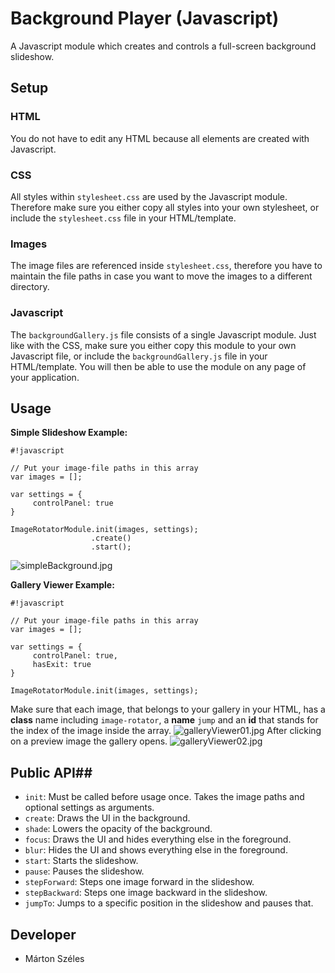 # Background Player (Javascript) #

A Javascript module which creates and controls a full-screen background slideshow. 

## Setup ##

### HTML ###
You do not have to edit any HTML because all elements are created with Javascript.

### CSS ###
All styles within ```stylesheet.css``` are used by the Javascript module. Therefore make sure you either copy all styles into your own stylesheet, or include the ```stylesheet.css``` file in your HTML/template.

### Images ###
The image files are referenced inside ```stylesheet.css```, therefore you have to maintain the file paths in case you want to move the images to a different directory.

### Javascript ###
The ```backgroundGallery.js``` file consists of a single Javascript module. Just like with the CSS, make sure you either copy this module to your own Javascript file, or include the ```backgroundGallery.js``` file in your HTML/template. You will then be able to use the module on any page of your application.

## Usage ##

**Simple Slideshow Example:**

```
#!javascript

// Put your image-file paths in this array
var images = [];

var settings = {
     controlPanel: true
}

ImageRotatorModule.init(images, settings);
                  .create()
                  .start();
```
![simpleBackground.jpg](https://bitbucket.org/repo/L6j9kX/images/2195253882-simpleBackground.jpg)

**Gallery Viewer Example:**

```
#!javascript

// Put your image-file paths in this array
var images = [];

var settings = {
     controlPanel: true,
     hasExit: true
}

ImageRotatorModule.init(images, settings);
```

Make sure that each image, that belongs to your gallery in your HTML, has a **class** name including ```image-rotator```, a **name** ```jump``` and an **id** that stands for the index of the image inside the array.
![galleryViewer01.jpg](https://bitbucket.org/repo/L6j9kX/images/2276869906-galleryViewer01.jpg)
After clicking on a preview image the gallery opens.
![galleryViewer02.jpg](https://bitbucket.org/repo/L6j9kX/images/2005348428-galleryViewer02.jpg)

## Public API##

* ```init```: Must be called before usage once. Takes the image paths and optional settings as arguments.
* ```create```: Draws the UI in the background.
* ```shade```: Lowers the opacity of the background.
* ```focus```: Draws the UI and hides everything else in the foreground.
* ```blur```: Hides the UI and shows everything else in the foreground.
* ```start```: Starts the slideshow.
* ```pause```: Pauses the slideshow.
* ```stepForward```: Steps one image forward in the slideshow.
* ```stepBackward```: Steps one image backward in the slideshow.
* ```jumpTo```: Jumps to a specific position in the slideshow and pauses that.

## Developer ##

* Márton Széles